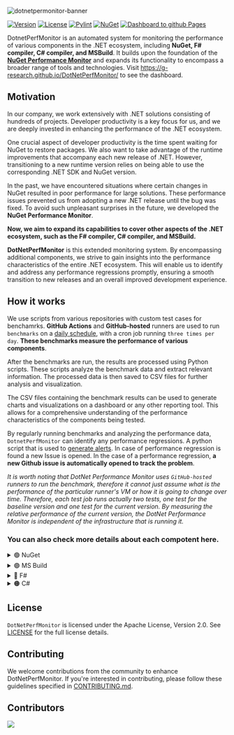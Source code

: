 ![dotnetpermonitor-banner](https://github.com/G-Research/DotNetPerfMonitor/assets/49169158/15a51578-38c3-4f36-9bfc-a83eaba5471c)

[![Version](https://img.shields.io/badge/Version-1.0-gold.svg)](https://github.com/G-Research/DotNetPerfMonitor) [![License](https://img.shields.io/badge/License-Apache%202.0-green.svg)](https://opensource.org/licenses/Apache-2.0) [![Pylint](https://github.com/G-Research/DotNetPerfMonitor/actions/workflows/pylint.yaml/badge.svg)](https://github.com/G-Research/DotNetPerfMonitor/actions/workflows/pylint.yaml) [![NuGet](https://github.com/G-Research/DotNetPerfMonitor/actions/workflows/benchmarks_nuget.yml/badge.svg)](https://github.com/G-Research/DotNetPerfMonitor/actions/workflows/benchmarks_nuget.yml) [![Dashboard to github Pages](https://github.com/G-Research/DotNetPerfMonitor/actions/workflows/dashboard.yaml/badge.svg)](https://github.com/G-Research/DotNetPerfMonitor/actions/workflows/dashboard.yaml)

DotnetPerfMonitor is an automated system for monitoring the performance of various components in the .NET ecosystem, including **NuGet, F# compiler, C# compiler, and MSBuild**. It builds upon the foundation of the [**NuGet Performance Monitor**](https://github.com/G-Research/NuPerfMonitor) and expands its functionality to encompass a broader range of tools and technologies. Visit https://g-research.github.io/DotNetPerfMonitor/ to see the dashboard.


## Motivation
In our company, we work extensively with .NET solutions consisting of hundreds of projects. Developer productivity is a key focus for us, and we are deeply invested in enhancing the performance of the .NET ecosystem.

One crucial aspect of developer productivity is the time spent waiting for NuGet to restore packages. We also want to take advantage of the runtime improvements that accompany each new release of .NET. However, transitioning to a new runtime version relies on being able to use the corresponding .NET SDK and NuGet version.

In the past, we have encountered situations where certain changes in NuGet resulted in poor performance for large solutions. These performance issues prevented us from adopting a new .NET release until the bug was fixed. To avoid such unpleasant surprises in the future, we developed the **NuGet Performance Monitor**. 

**Now, we aim to expand its capabilities to cover other aspects of the .NET ecosystem, such as the F# compiler, C# compiler, and MSBuild.**

**DotNetPerfMonitor** is this extended monitoring system. By encompassing additional components, we strive to gain insights into the performance characteristics of the entire .NET ecosystem. This will enable us to identify and address any performance regressions promptly, ensuring a smooth transition to new releases and an overall improved development experience.
## How it works

We use scripts from various repositories with custom test cases for benchamrks. **GitHub Actions** and **GitHub-hosted** runners are used to run `benchmarks` on a [daily schedule](https://github.com/G-Research/DotNetPerfMonitor/blob/main/.github/workflows), with a cron job running `three times per day`. **These benchmarks measure the performance of various components**.

After the benchmarks are run, the results are processed using Python scripts. These scripts analyze the benchmark data and extract relevant information. The processed data is then saved to CSV files for further analysis and visualization.

The CSV files containing the benchmark results can be used to generate charts and visualizations on a dashboard or any other reporting tool. This allows for a comprehensive understanding of the performance characteristics of the components being tested.

By regularly running benchmarks and analyzing the performance data, `DotnetPerfMonitor` can identify any performance regressions. A python script that is used to [generate alerts](https://github.com/G-Research/DotNetPerfMonitor/blob/main/scripts/processors/generate_alert.py). In case of performance regression is found a new Issue is opened. In the case of a performance regression, **a new Github issue is automatically opened to track the problem**.


*It is worth noting that DotNet Performance Monitor uses `GitHub-hosted` runners to run the benchmark, therefore it cannot just assume what is the performance of the particular runner's VM or how it is going to change over time. Therefore, each test job runs actually two tests, one test for the baseline version and one test for the current version. By measuring the relative performance of the current version, the DotNet Performance Monitor is independent of the infrastructure that is running it.*

### You can also check more details about each compotent here.
<details>
    <summary>🟢 NuGet</summary>

- [Scripts](https://github.com/NuGet/NuGet.Client/tree/dev/scripts/perftests) from the [NuGet.Client](https://github.com/NuGet/NuGet.Client) repository with custom [test cases](https://github.com/G-Research/DotNetPerfMonitor/tree/main/scripts/perftests/testCases) are are used for benchmarks, 
- GitHub Actions and GitHub-hosted runners are used to run benchmarks on a [daily schedule](https://github.com/G-Research/DotNetPerfMonitor/blob/main/.github/workflows/benchmarks_nuget.yml)
- Python script is used to [process results](https://github.com/G-Research/DotNetPerfMonitor/blob/main/process_results.py) and append it to the [nuget.csv](https://github.com/G-Research/DotNetPerfMonitor/blob/main/data/nuget.csv) file that makes it easy to plot charts and can be used further data analysis.
- The data is the visualized on the [dashboard](https://g-research.github.io/DotNetPerfMonitor/) using [ChartJS](https://chartjs.org/), on the NuGet Tab.
</details>

<details>
    <summary>🟣 MS Build</summary>

- Python [scripts](https://github.com/G-Research/DotNetPerfMonitor/tree/main/scripts/test_cases/) are used for MSBuild benchamrking, using test cases like [Orleans](https://github.com/dotnet/orleans) and [OrchardCore](https://github.com/OrchardCMS/OrchardCore)
- GitHub Actions and GitHub-hosted runners are used to run benchmarks on a [daily schedule](https://github.com/G-Research/DotNetPerfMonitor/blob/main/.github/workflows/benchmarks_msbuild.yml)
- Benchamrk results are processed and added to the [msbuild.csv file](https://github.com/G-Research/DotNetPerfMonitor/blob/main/data/msbuild.csv) that makes it easy to plot charts and can be used further data analysis.
- The data is the visualized on the [dashboard](https://g-research.github.io/DotNetPerfMonitor/) using [ChartJS](https://chartjs.org/), on the `MSBuild` Tab.
</details>

<details>
    <summary>🔵 F#</summary>
</details>

<details>
    <summary>🟠 C#</summary>
</details>

## License
`DotNetPerfMonitor` is licensed under the Apache License, Version 2.0. See [LICENSE](https://github.com/G-Research/DotNetPerfMonitor/blob/main/LICENSE) for the full license details.

## Contributing
We welcome contributions from the community to enhance DotNetPerfMonitor. If you're interested in contributing, please follow these guidelines specified in [CONTRIBUTING.md](CONTRIBUTING.md).
## Contributors
[![](https://contrib.rocks/image?repo=G-Research/DotNetPerfMonitor)](https://github.com/G-Research/DotNetPerfMonitor/graphs/contributors)
